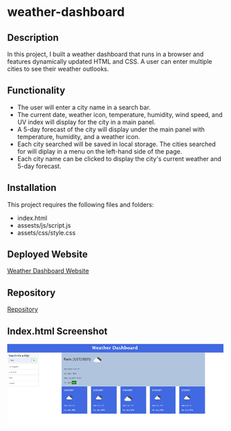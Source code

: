 # weather-dashboard

## Description

In this project, I built a weather dashboard that runs in a browser and features dynamically updated HTML and CSS. A user can enter multiple cities to see their weather outlooks.

## Functionality

* The user will enter a city name in a search bar.
* The current date, weather icon, temperature, humidity, wind speed, and UV index will display for the city in a main panel.
* A 5-day forecast of the city will display under the main panel with temperature, humidity, and a weather icon.
* Each city searched will be saved in local storage. The cities searched for will diplay in a menu on the left-hand side of the page.
* Each city name can be clicked to display the city's current weather and 5-day forecast.

## Installation

This project requires the following files and folders:

* index.html
* assests/js/script.js
* assets/css/style.css

## Deployed Website

[Weather Dashboard Website](https://johannaleal.github.io/weather-dashboard/)

## Repository

[Repository](https://github.com/johannaleal/weather-dashboard)

## Index.html Screenshot

![Weather Dashboard Index Page](assets/images/index.png)